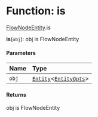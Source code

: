 # Function: is

[FlowNodeEntity](/en/auto-docs/free-layout-editor/modules/FlowNodeEntity.md).is

**is**(`obj`): obj is FlowNodeEntity

#### Parameters

| Name | Type |
| :------ | :------ |
| `obj` | [`Entity`](/en/auto-docs/free-layout-editor/classes/Entity-1.md)<[`EntityOpts`](/en/auto-docs/free-layout-editor/interfaces/EntityOpts.md)> |

#### Returns

obj is FlowNodeEntity
